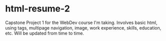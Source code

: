 # html-resume-2
Capstone Project 1 for the WebDev course I'm taking. Involves basic html, using tags, multipage navigation, image, work experience, skills, education, etc. Will be updated from time to time.
